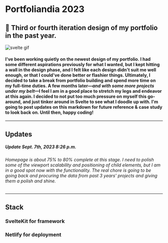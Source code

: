 # Portfoliandia 2023
## 📓 Third or fourth iteration design of my portfolio in the past year. 

![svelte gif](https://media.tenor.com/Y1Knaq5VJYcAAAAC/svelte-my-beloved.gif)

#### I've been working quietly on the newest design of my portfolio. I had some different aspirations previously for what I wanted, but I kept hitting a wall in the design phase, and I felt like each design didn't suit me well enough, or that I could've done better or flashier things. Ultimately, I decided to take a break from portfolio building and spend more time on my full-time duties. A few months later—_and with some more projects under my belt_—I feel I am in a good place to stretch my legs and endeavor at this again. I decided to not put too much pressure on myself this go-around, and just tinker around in Svelte to see what I doodle up with. I'm going to post updates on this markdown for future reference & case study to look back on. Until then, happy coding! 

---

## Updates 
##### Update Sept. 7th, 2023 8:26 p.m.
###### Homepage is about 75% to 80% complete at this stage. I need to polish some of the viewport scalability and positioning of child elements, but I am in a good spot now with the functionality. The real chore is going to be going back and procuring the data from past 3 years' projects and giving them a polish and shine. 

---

## Stack 
### SvelteKit for framework 
### Netlify for deployment
